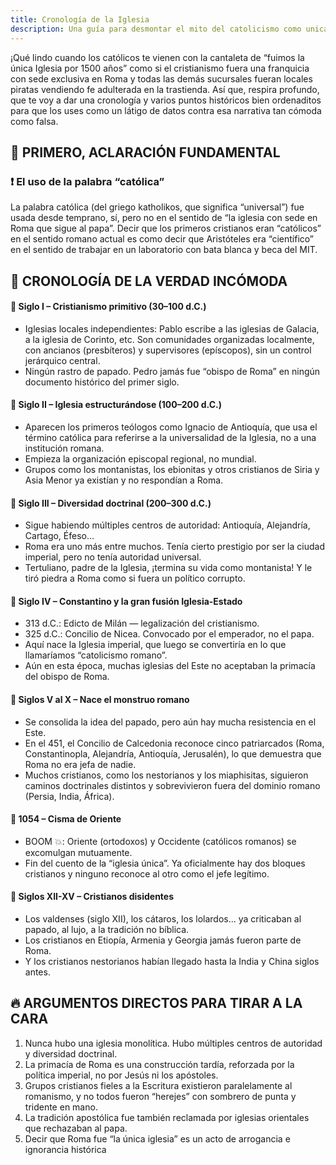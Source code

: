 ```yaml
---
title: Cronología de la Iglesia
description: Una guía para desmontar el mito del catolicismo como unica iglesia.
---
```

¡Qué lindo cuando los católicos te vienen con la cantaleta de “fuimos la única Iglesia por 1500 años” como si el cristianismo fuera una franquicia con sede exclusiva en Roma y todas las demás sucursales fueran locales piratas vendiendo fe adulterada en la trastienda. Así que, respira profundo, que te voy a dar una cronología y varios puntos históricos bien ordenaditos para que los uses como un látigo de datos contra esa narrativa tan cómoda como falsa.

## 🧱 PRIMERO, ACLARACIÓN FUNDAMENTAL

### ❗ El uso de la palabra “católica”

La palabra católica (del griego katholikos, que significa “universal”) fue usada desde temprano, sí, pero no en el sentido de “la iglesia con sede en Roma que sigue al papa”. Decir que los primeros cristianos eran “católicos” en el sentido romano actual es como decir que Aristóteles era “científico” en el sentido de trabajar en un laboratorio con bata blanca y beca del MIT.

## 📜 CRONOLOGÍA DE LA VERDAD INCÓMODA

#### 🔹 Siglo I – Cristianismo primitivo (30–100 d.C.)

- Iglesias locales independientes: Pablo escribe a las iglesias de Galacia, a la iglesia de Corinto, etc. Son comunidades organizadas localmente, con ancianos (presbíteros) y supervisores (epíscopos), sin un control jerárquico central.
- Ningún rastro de papado. Pedro jamás fue “obispo de Roma” en ningún documento histórico del primer siglo.
#### 🔹 Siglo II – Iglesia estructurándose (100–200 d.C.)

- Aparecen los primeros teólogos como Ignacio de Antioquía, que usa el término católica para referirse a la universalidad de la Iglesia, no a una institución romana.
- Empieza la organización episcopal regional, no mundial.
- Grupos como los montanistas, los ebionitas y otros cristianos de Siria y Asia Menor ya existían y no respondían a Roma.

#### 🔹 Siglo III – Diversidad doctrinal (200–300 d.C.)
- Sigue habiendo múltiples centros de autoridad: Antioquía, Alejandría, Cartago, Éfeso…
- Roma era uno más entre muchos. Tenía cierto prestigio por ser la ciudad imperial, pero no tenía autoridad universal.
- Tertuliano, padre de la Iglesia, ¡termina su vida como montanista! Y le tiró piedra a Roma como si fuera un político corrupto.

#### 🔹 Siglo IV – Constantino y la gran fusión Iglesia-Estado

- 313 d.C.: Edicto de Milán — legalización del cristianismo.
- 325 d.C.: Concilio de Nicea. Convocado por el emperador, no el papa.
- Aquí nace la Iglesia imperial, que luego se convertiría en lo que llamaríamos “catolicismo romano”.
- Aún en esta época, muchas iglesias del Este no aceptaban la primacía del obispo de Roma.

#### 🔹 Siglos V al X – Nace el monstruo romano

- Se consolida la idea del papado, pero aún hay mucha resistencia en el Este.
- En el 451, el Concilio de Calcedonia reconoce cinco patriarcados (Roma, Constantinopla, Alejandría, Antioquía, Jerusalén), lo que demuestra que Roma no era jefa de nadie.
- Muchos cristianos, como los nestorianos y los miaphisitas, siguieron caminos doctrinales distintos y sobrevivieron fuera del dominio romano (Persia, India, África).
#### 🔹 1054 – Cisma de Oriente

- BOOM 💥: Oriente (ortodoxos) y Occidente (católicos romanos) se excomulgan mutuamente.
- Fin del cuento de la “iglesia única”. Ya oficialmente hay dos bloques cristianos y ninguno reconoce al otro como el jefe legítimo.

#### 🔹 Siglos XII-XV – Cristianos disidentes
- Los valdenses (siglo XII), los cátaros, los lolardos… ya criticaban al papado, al lujo, a la tradición no bíblica.
- Los cristianos en Etiopía, Armenia y Georgia jamás fueron parte de Roma.
- Y los cristianos nestorianos habían llegado hasta la India y China siglos antes.

## 🔥 ARGUMENTOS DIRECTOS PARA TIRAR A LA CARA
1. Nunca hubo una iglesia monolítica. Hubo múltiples centros de autoridad y diversidad doctrinal.
2. La primacía de Roma es una construcción tardía, reforzada por la política imperial, no por Jesús ni los apóstoles.
3. Grupos cristianos fieles a la Escritura existieron paralelamente al romanismo, y no todos fueron “herejes” con sombrero de punta y tridente en mano.
4. La tradición apostólica fue también reclamada por iglesias orientales que rechazaban al papa.
5. Decir que Roma fue “la única iglesia” es un acto de arrogancia e ignorancia histórica